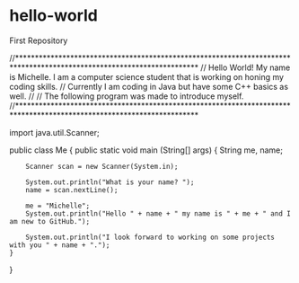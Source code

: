 # hello-world
First Repository

//**********************************************************************************************************************
// Hello World! My name is Michelle. I am a computer science student that is working on honing my coding skills.
// Currently I am coding in Java but have some C++ basics as well. 
//
// The following program was made to introduce myself. 
//**********************************************************************************************************************

import java.util.Scanner;

public class Me
{
public static void main (String[] args)
	{
		String me, name;
  
		Scanner scan = new Scanner(System.in);
  
		System.out.println("What is your name? ");
		name = scan.nextLine();
  
		me = "Michelle";
		System.out.println("Hello " + name + " my name is " + me + " and I am new to GitHub.");
  
		System.out.println("I look forward to working on some projects with you " + name + ".");
	}

}
